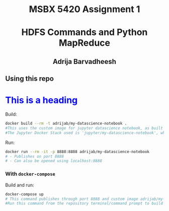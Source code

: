 # <p align="center">MSBX 5420 Assignment 1</p>
# <p align="center">HDFS Commands and Python MapReduce</p>
## <p align="center">Adrija Barvadheesh </p>


## Using this repo
### <h1 style="color:blue;">This is a heading</h1>
Build:

```bash
docker build --rm -t adrijab/my-datascience-notebook .
#This uses the custom image for jupyter datascience notebook, as built on dockerhub. It is mounted to the current directry.
#The Jupyter Docker Stack used is 'jupyter/my-datascience-notebook', which had the 2022-01-24 tag and was retagged as adrijab/my-datascience-notebook, using the docker tag command.
```

Run:

```bash
docker run --rm -it -p 8888:8888 adrijab/my-datascience-notebook
# - Publishes on port 8888
# - Can also be opened using localhost:8888
```

### With `docker-compose`
Build and run:

```bash
docker-compose up
# This command publishes through port 8888 and custom image adrijab/my-datascience-notebook, as defined in the docker-compose.yml file
#Run this command from the repository terminal/command prompt to build your own container 
```
